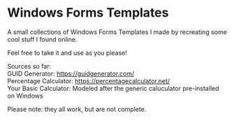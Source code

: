 # Windows Forms Templates

A small collections of Windows Forms Templates I made by recreating some cool stuff I found online.

Feel free to take it and use as you please!

Sources so far:  
GUID Generator: https://guidgenerator.com/  
Percentage Calculator: https://percentagecalculator.net/  
Your Basic Calculator: Modeled after the generic caluculator pre-installed on Windows  

Please note: they all work, but are not complete.  
